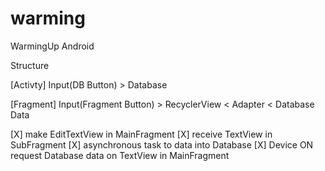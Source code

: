 # warming
WarmingUp Android

Structure

[Activty]
Input(DB Button) > Database

[Fragment]
Input(Fragment Button) > RecyclerView < Adapter < Database Data

[X] make EditTextView in MainFragment
[X] receive TextView in SubFragment
[X] asynchronous task to data into Database
[X] Device ON request Database data on TextView in MainFragment